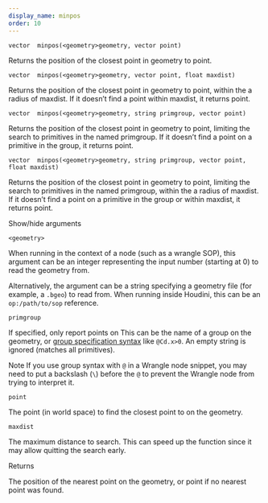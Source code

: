 ```yaml
---
display_name: minpos
order: 10
---
```

`vector  minpos(<geometry>geometry, vector point)`

Returns the position of the closest point in geometry to point.

`vector  minpos(<geometry>geometry, vector point, float maxdist)`

Returns the position of the closest point in geometry to point,
within the a radius of maxdist.
If it doesn’t find a point within maxdist, it returns point.

`vector  minpos(<geometry>geometry, string primgroup, vector point)`

Returns the position of the closest point in geometry to point,
limiting the search to primitives in the named primgroup.
If it doesn’t find a point on a primitive in the group, it returns point.

`vector  minpos(<geometry>geometry, string primgroup, vector point, float maxdist)`

Returns the position of the closest point in geometry to point,
limiting the search to primitives in the named primgroup,
within the a radius of maxdist.
If it doesn’t find a point on a primitive in the group or within maxdist,
it returns point.

Show/hide arguments

`<geometry>`

When running in the context of a node (such as a wrangle SOP), this argument can be an integer representing the input number (starting at 0) to read the geometry from.

Alternatively, the argument can be a string specifying a geometry file (for example, a `.bgeo`) to read from. When running inside Houdini, this can be an `op:/path/to/sop` reference.

`primgroup`

If specified, only report points on
This can be the name of a group on the geometry, or
[group specification syntax](../../model/groups.html#manual) like `@Cd.x>0`.
An empty string is ignored (matches all primitives).

Note
If you use group syntax with `@` in a Wrangle node snippet, you may need to
put a backslash (`\`) before the `@` to prevent the Wrangle node from trying
to interpret it.

`point`

The point (in world space) to find the closest point to on the geometry.

`maxdist`

The maximum distance to search.
This can speed up the function since it may allow quitting the search early.

Returns

The position of the nearest point on the geometry, or point if no nearest point was found.
